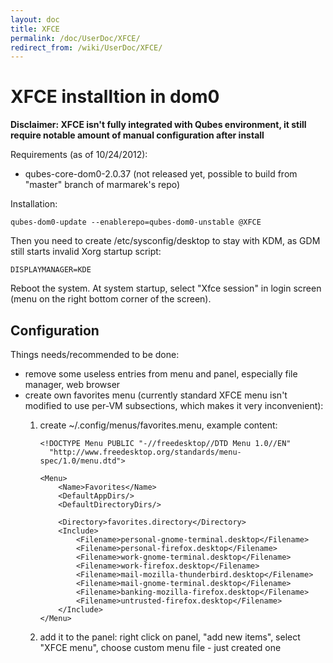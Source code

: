 ```yaml
---
layout: doc
title: XFCE
permalink: /doc/UserDoc/XFCE/
redirect_from: /wiki/UserDoc/XFCE/
---
```


XFCE installtion in dom0
========================

**Disclaimer: XFCE isn't fully integrated with Qubes environment, it still require notable amount of manual configuration after install**

Requirements (as of 10/24/2012):

-   qubes-core-dom0-2.0.37 (not released yet, possible to build from "master" branch of marmarek's repo)

Installation:

```
qubes-dom0-update --enablerepo=qubes-dom0-unstable @XFCE
```

Then you need to create /etc/sysconfig/desktop to stay with KDM, as GDM still starts invalid Xorg startup script:

```
DISPLAYMANAGER=KDE
```

Reboot the system. At system startup, select "Xfce session" in login screen (menu on the right bottom corner of the screen).

Configuration
-------------

Things needs/recommended to be done:

-   remove some useless entries from menu and panel, especially file manager, web browser
-   create own favorites menu (currently standard XFCE menu isn't modified to use per-VM subsections, which makes it very inconvenient):
    1.  create \~/.config/menus/favorites.menu, example content:

        ```
        <!DOCTYPE Menu PUBLIC "-//freedesktop//DTD Menu 1.0//EN"
          "http://www.freedesktop.org/standards/menu-spec/1.0/menu.dtd">

        <Menu>
            <Name>Favorites</Name>
            <DefaultAppDirs/>
            <DefaultDirectoryDirs/>

            <Directory>favorites.directory</Directory>
            <Include>
                <Filename>personal-gnome-terminal.desktop</Filename>
                <Filename>personal-firefox.desktop</Filename>
                <Filename>work-gnome-terminal.desktop</Filename>
                <Filename>work-firefox.desktop</Filename>
                <Filename>mail-mozilla-thunderbird.desktop</Filename>
                <Filename>mail-gnome-terminal.desktop</Filename>
                <Filename>banking-mozilla-firefox.desktop</Filename>
                <Filename>untrusted-firefox.desktop</Filename>
            </Include>
        </Menu>
        ```

    2.  add it to the panel: right click on panel, "add new items", select "XFCE menu", choose custom menu file - just created one



